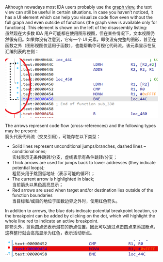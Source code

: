 Although nowadays most IDA users probably use the [graph view](https://hex-rays.com/blog/igors-tip-of-the-week-23-graph-view/), the text view can still be useful in certain situations. In case you haven’t noticed, it has a UI element which can help you visualize code flow even without the full graph and even outside of functions (the graph view is available only for functions). This element is shown on the left of the disassembly listing:  
虽然现在大多数 IDA 用户可能都在使用图形视图，但在某些情况下，文本视图仍然很有用。如果你没有注意到，它有一个 UI 元素，即使没有完整的图形，甚至在函数之外（图形视图仅适用于函数），也能帮助你可视化代码流。该元素显示在反汇编列表的左侧：

![](assets/2021/07/arrows.png)

The arrows represent code flow (cross-references) and the following types may be present:  
箭头代表代码流（交叉引用），可能存在以下类型：

-   Solid lines represent unconditional jumps/branches, dashed lines – conditional ones;  
    实线表示无条件跳转/分支，虚线表示有条件跳转/分支；
-   Thick arrows are used for jumps back to lower addresses (they indicate potential loops);  
    粗箭头用于跳回低地址（表示可能的循环）；
-   The current arrow is highlighted in black;  
    当前箭头以黑色高亮显示；
-   Red arrows are used when target and/or destination lies outside of the function boundaries   
    当目标和/或目的地位于函数边界之外时，使用红色箭头。

In addition to arrows, the blue dots indicate potential breakpoint location, so the breakpoint can be added by clicking on the dot, which will highlight the whole line red to indicate an active breakpoint.  
除箭头外，蓝色圆点还表示潜在的断点位置，因此可以通过点击圆点来添加断点，这样整行就会高亮显示为红色，表示活动断点。

![](assets/2021/07/dot_breakpoint.png)